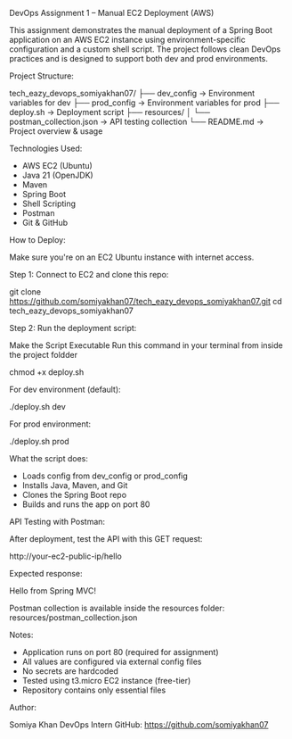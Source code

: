 DevOps Assignment 1 – Manual EC2 Deployment (AWS)

This assignment demonstrates the manual deployment of a Spring Boot application on an AWS EC2 instance using environment-specific configuration and a custom shell script. The project follows clean DevOps practices and is designed to support both dev and prod environments.

Project Structure:

tech_eazy_devops_somiyakhan07/
├── dev_config                   → Environment variables for dev
├── prod_config                  → Environment variables for prod
├── deploy.sh                    → Deployment script
├── resources/
│   └── postman_collection.json  → API testing collection
└── README.md                    → Project overview & usage

Technologies Used:

- AWS EC2 (Ubuntu)
- Java 21 (OpenJDK)
- Maven
- Spring Boot
- Shell Scripting
- Postman
- Git & GitHub

How to Deploy:

Make sure you're on an EC2 Ubuntu instance with internet access.

Step 1: Connect to EC2 and clone this repo:

git clone https://github.com/somiyakhan07/tech_eazy_devops_somiyakhan07.git
cd tech_eazy_devops_somiyakhan07

Step 2: Run the deployment script:

Make the Script Executable
Run this command in your terminal from inside the project foldder

chmod +x deploy.sh

For dev environment (default):

./deploy.sh dev

For prod environment:

./deploy.sh prod

What the script does:

- Loads config from dev_config or prod_config
- Installs Java, Maven, and Git
- Clones the Spring Boot repo
- Builds and runs the app on port 80

API Testing with Postman:

After deployment, test the API with this GET request:

http://your-ec2-public-ip/hello

Expected response:

Hello from Spring MVC!

Postman collection is available inside the resources folder:
resources/postman_collection.json

Notes:

- Application runs on port 80 (required for assignment)
- All values are configured via external config files
- No secrets are hardcoded
- Tested using t3.micro EC2 instance (free-tier)
- Repository contains only essential files

Author:

Somiya Khan
DevOps Intern
GitHub: https://github.com/somiyakhan07
